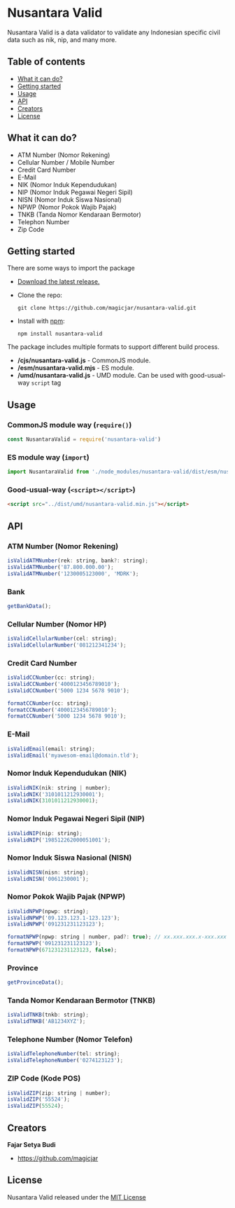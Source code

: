 # Nusantara Valid

Nusantara Valid is a data validator to validate any Indonesian specific civil data such as nik, nip, and many more.

## Table of contents

- [What it can do?](#what-it-can-do)
- [Getting started](#getting-started)
- [Usage](#usage)
- [API](#api)
- [Creators](#creators)
- [License](#license)

## What it can do?

- ATM Number (Nomor Rekening)
- Cellular Number / Mobile Number
- Credit Card Number
- E-Mail
- NIK (Nomor Induk Kependudukan)
- NIP (Nomor Induk Pegawai Negeri Sipil)
- NISN (Nomor Induk Siswa Nasional)
- NPWP (Nomor Pokok Wajib Pajak)
- TNKB (Tanda Nomor Kendaraan Bermotor)
- Telephon Number
- Zip Code

## Getting started

There are some ways to import the package
- [Download the latest release.](https://github.com/magicjar/nusantara-valid/)
- Clone the repo:

    `git clone https://github.com/magicjar/nusantara-valid.git`
- Install with [npm](https://www.npmjs.com/):
    
    `npm install nusantara-valid`

The package includes multiple formats to support different build process.
- **/cjs/nusantara-valid.js** - CommonJS module.
- **/esm/nusantara-valid.mjs** - ES module.
- **/umd/nusantara-valid.js** - UMD module. Can be used with good-usual-way `script` tag

## Usage

### CommonJS module way (`require()`)
``` javascript
const NusantaraValid = require('nusantara-valid')
```

### ES module way (`import`)
``` javascript
import NusantaraValid from './node_modules/nusantara-valid/dist/esm/nusantara-valid.mjs'
```

### Good-usual-way (`<script></script>`)
``` html
<script src="../dist/umd/nusantara-valid.min.js"></script>
```

## API

### ATM Number (Nomor Rekening)
``` javascript
isValidATMNumber(rek: string, bank?: string);
isValidATMNumber('87.800.000.00');
isValidATMNumber('1230005123000', 'MDRK');
```

### Bank
``` javascript
getBankData();
```

### Cellular Number (Nomor HP)
``` javascript
isValidCellularNumber(cel: string);
isValidCellularNumber('081212341234');
```

### Credit Card Number
``` javascript
isValidCCNumber(cc: string);
isValidCCNumber('4000123456789010');
isValidCCNumber('5000 1234 5678 9010');

formatCCNumber(cc: string);
formatCCNumber('4000123456789010');
formatCCNumber('5000 1234 5678 9010');
```

### E-Mail
``` javascript
isValidEmail(email: string);
isValidEmail('myawesom-email@domain.tld');
```

### Nomor Induk Kependudukan (NIK)
``` javascript
isValidNIK(nik: string | number);
isValidNIK('3101011212930001');
isValidNIK(3101011212930001);
```

### Nomor Induk Pegawai Negeri Sipil (NIP)
``` javascript
isValidNIP(nip: string);
isValidNIP('198512262000051001');
```

### Nomor Induk Siswa Nasional (NISN)
``` javascript
isValidNISN(nisn: string);
isValidNISN('0061230001');
```

### Nomor Pokok Wajib Pajak (NPWP)
``` javascript
isValidNPWP(npwp: string);
isValidNPWP('09.123.123.1-123.123');
isValidNPWP('091231231123123');

formatNPWP(npwp: string | number, pad?: true); // xx.xxx.xxx.x-xxx.xxx
formatNPWP('091231231123123');
formatNPWP(671231231123123, false);
```

### Province
``` javascript
getProvinceData();
```

### Tanda Nomor Kendaraan Bermotor (TNKB)
``` javascript
isValidTNKB(tnkb: string);
isValidTNKB('AB1234XYZ');
```

### Telephone Number (Nomor Telefon)
``` javascript
isValidTelephoneNumber(tel: string);
isValidTelephoneNumber('0274123123');
```

### ZIP Code (Kode POS)
``` javascript
isValidZIP(zip: string | number);
isValidZIP('55524');
isValidZIP(55524);
```

## Creators

**Fajar Setya Budi**

- <https://github.com/magicjar>

## License

Nusantara Valid released under the [MIT License](https://github.com/magicjar/nusantara-valid/blob/master/LICENSE)